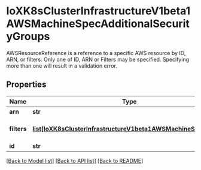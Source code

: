 # IoXK8sClusterInfrastructureV1beta1AWSMachineSpecAdditionalSecurityGroups

AWSResourceReference is a reference to a specific AWS resource by ID, ARN, or filters. Only one of ID, ARN or Filters may be specified. Specifying more than one will result in a validation error.
## Properties
Name | Type | Description | Notes
------------ | ------------- | ------------- | -------------
**arn** | **str** | ARN of resource | [optional] 
**filters** | [**list[IoXK8sClusterInfrastructureV1beta1AWSMachineSpecFilters]**](IoXK8sClusterInfrastructureV1beta1AWSMachineSpecFilters.md) | Filters is a set of key/value pairs used to identify a resource They are applied according to the rules defined by the AWS API: https://docs.aws.amazon.com/AWSEC2/latest/UserGuide/Using_Filtering.html | [optional] 
**id** | **str** | ID of resource | [optional] 

[[Back to Model list]](../README.md#documentation-for-models) [[Back to API list]](../README.md#documentation-for-api-endpoints) [[Back to README]](../README.md)


